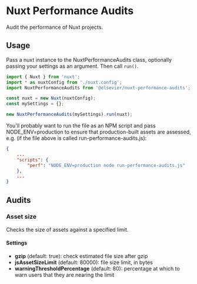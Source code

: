 # Nuxt Performance Audits

Audit the performance of Nuxt projects.

## Usage

Pass a nuxt instance to the NuxtPerformanceAudits class, optionally passing your settings as an argument. Then call `run()`.

```js
import { Nuxt } from 'nuxt';
import * as nuxtConfig from './nuxt.config';
import NuxtPerformanceAudits from '@elsevier/nuxt-performance-audits';

const nuxt = new Nuxt(nuxtConfig);
const mySettings = {};

new NuxtPerformanceAudits(mySettings).run(nuxt);
```

You'll probably want to run the file as an NPM script and pass NODE_ENV=production to ensure that production-built assets are assessed, e.g. (if the file above is called run-performance-audits.js):

```json
{
    ...
    "scripts": {
        "perf": "NODE_ENV=production node run-performance-audits.js"
    },
    ...
}
```

## Audits

### Asset size

Checks the size of assets against a specified limit.

#### Settings

- **gzip** (default: true): check estimated file size after gzip
- **jsAssetSizeLimit** (default: 80000): file size limit, in bytes
- **warningThresholdPercentage** (default: 80): percentage at which to warn users that they are nearing the limit
